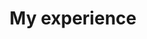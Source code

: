 ---
widget: experience
headless: true
weight: 10
title: My experience
date_format: Jan 2006

experience:
        - title: Graduate Instructor
          company: Texas Tech University
          company_url: ''
          company_logo: 
          location: Texas
          date_start: '2023-08-01'
          date_end: '2023-08-01'
          description: |2-
              Responsibilities include:

              * Lecturing
              * Preparing Homework and slides
              * Grading ~100 students
              * Exam creation 
        - title: Teaching Assisent  
          company: Texas Tech University
          company_url: ''
          company_logo: 
          location: Texas
          date_start: '2021-08-01'
          date_end: '2023-08-01'
          description: Grading exams, met with students, provided supplemental notes
design:
      columns: '1'   
      background:
        color: #1A1D21    
---